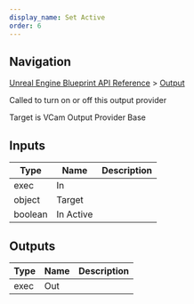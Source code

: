 ```yaml
---
display_name: Set Active
order: 6
---
```

## Navigation

[Unreal Engine Blueprint API Reference](https://dev.epicgames.com/documentation/en-us/unreal-engine/BlueprintAPI) > [Output](https://dev.epicgames.com/documentation/en-us/unreal-engine/BlueprintAPI/Output)

Called to turn on or off this output provider

Target is VCam Output Provider Base

## Inputs

| Type | Name | Description |
| --- | --- | --- |
| exec | In |  |
| object | Target |  |
| boolean | In Active |  |

## Outputs

| Type | Name | Description |
| --- | --- | --- |
| exec | Out |  |
